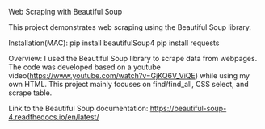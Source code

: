 Web Scraping with Beautiful Soup

This project demonstrates web scraping using the Beautiful Soup library.

Installation(MAC):
pip install beautifulSoup4
pip install requests

Overview:
I used the Beautiful Soup library to scrape data from webpages. The code was developed based on a youtube video(https://www.youtube.com/watch?v=GjKQ6V_ViQE) while using my own HTML.
This project mainly focuses on find/find_all, CSS select, and scrape table.

Link to the Beautiful Soup documentation: https://beautiful-soup-4.readthedocs.io/en/latest/
